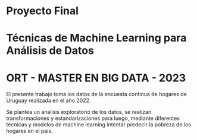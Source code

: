 # Proyecto Final 
# Técnicas de Machine Learning para Análisis de Datos
# ORT - MASTER EN BIG DATA - 2023

El presente trabajo toma los datos de la encuesta continua de hogares de Uruguay realizada en el año 2022. 

Se plantea un analisis exploratorio de los datos, se realizan transformaciones y estandarizaciones para luego, mediante diferentes técnicas y modelos de machine learning intentar predecir la pobreza de los hogares en el país. 
